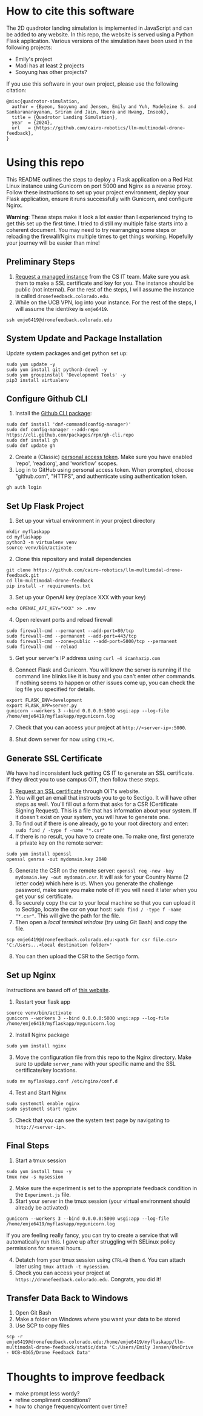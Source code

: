 # How to cite this software
The 2D quadrotor landing simulation is implemented in JavaScript and can be added to any website. In this repo, the website is served using a Python Flask application. Various versions of the simulation have been used in the following projects:
- Emily's project
- Madi has at least 2 projects
- Sooyung has other projects?

If you use this software in your own project, please use the following citation:
```
@misc{quadrotor-simulation,
  author = {Byeon, Sooyung and Jensen, Emily and Yuh, Madeleine S. and Sankaranarayanan, Sriram and Jain, Neera and Hwang, Inseok},
  title = {Quadrotor Landing Simulation},
  year  = {2024},
  url   = {https://github.com/cairo-robotics/llm-multimodal-drone-feedback},
}
```

# Using this repo

This README outlines the steps to deploy a Flask application on a Red Hat Linux instance using Gunicorn on port 5000 and Nginx as a reverse proxy. Follow these instructions to set up your project environment, deploy your Flask application, ensure it runs successfully with Gunicorn, and configure Nginx.

**Warning**: These steps make it look a lot easier than I experienced trying to get this set up the first time. I tried to distill my multiple false starts into a coherent document. You may need to try rearranging some steps or reloading the firewall/Nginx multiple times to get things working. Hopefully your journey will be easier than mine!

## Preliminary Steps
1. [Request a managed instance](https://www.colorado.edu/cs/content/managed-cloud-instance-request) from the CS IT team. Make sure you ask them to make a SSL certificate and key for you. The instance should be public (not internal). For the rest of the steps, I will assume the instance is called `dronefeedback.colorado.edu`.
2. While on the UCB VPN, log into your instance. For the rest of the steps, I will assume the identikey is `emje6419`.
```
ssh emje6419@dronefeedback.colorado.edu
```

## System Update and Package Installation
Update system packages and get python set up:
```
sudo yum update -y
sudo yum install git python3-devel -y
sudo yum groupinstall 'Development Tools' -y
pip3 install virtualenv
```

## Configure Github CLI
1. Install the [Github CLI package](https://github.com/cli/cli/blob/trunk/docs/install_linux.md#fedora-centos-red-hat-enterprise-linux-dnf):
```
sudo dnf install 'dnf-command(config-manager)'
sudo dnf config-manager --add-repo https://cli.github.com/packages/rpm/gh-cli.repo
sudo dnf install gh
sudo dnf update gh
```
2. Create a (Classic) [personal access token](https://docs.github.com/en/authentication/keeping-your-account-and-data-secure/managing-your-personal-access-tokens#creating-a-personal-access-token-classic). Make sure you have enabled 'repo', 'read:org', and 'workflow' scopes.
3. Log in to GitHub using personal access token. When prompted, choose "github.com", "HTTPS", and authenticate using authentication token. 
```
gh auth login
```
## Set Up Flask Project
1. Set up your virtual environment in your project directory
```
mkdir myflaskapp
cd myflaskapp
python3 -m virtualenv venv
source venv/bin/activate
```
2. Clone this repository and install dependencies
```
git clone https://github.com/cairo-robotics/llm-multimodal-drone-feedback.git
cd llm-multimodal-drone-feedback
pip install -r requirements.txt
```
3. Set up your OpenAI key (replace XXX with your key)
```
echo OPENAI_API_KEY="XXX" >> .env
```

4. Open relevant ports and reload firewall
```
sudo firewall-cmd --permanent --add-port=80/tcp
sudo firewall-cmd --permanent --add-port=443/tcp
sudo firewall-cmd --zone=public --add-port=5000/tcp --permanent
sudo firewall-cmd --reload
```

5. Get your server's IP address using `curl -4 icanhazip.com`

6. Connect Flask and Gunicorn. You will know the server is running if the command line blinks like it is busy and you can't enter other commands. If nothing seems to happen or other issues come up, you can check the log file you specified for details.
```
export FLASK_ENV=development
export FLASK_APP=server.py
gunicorn --workers 3 --bind 0.0.0.0:5000 wsgi:app --log-file /home/emje6419/myflaskapp/mygunicorn.log
```
7. Check that you can access your project at `http://<server-ip>:5000`.

8. Shut down server for now using `CTRL+C`.

## Generate SSL Certificate
We have had inconsistent luck getting CS IT to generate an SSL certificate. If they direct you to use campus OIT, then follow these steps.

1. [Request an SSL certificate](https://oit.colorado.edu/services/web-content-applications/ssl-certificates) through OIT's website.
2. You will get an email that instructs you to go to Sectigo. It will have other steps as well. You'll fill out a form that asks for a CSR (Certificate Signing Request). This is a file that has information about your system. If it doesn't exist on your system, you will have to generate one.
3. To find out if there is one already, go to your root directory and enter: `sudo find / -type f -name "*.csr"`
4. If there is no result, you have to create one. To make one, first generate a private key on the remote server:
```
sudo yum install openssl
openssl genrsa -out mydomain.key 2048
```
5. Generate the CSR on the remote server: `openssl req -new -key mydomain.key -out mydomain.csr`. It will ask for your Country Name (2 letter code) which here is `US`. When you generate the challenge password, make sure you make note of it! you will need it later when you get your ssl certificate.
6. To securely copy the csr to your local machine so that you can upload it to Sectigo, locate the csr on your host: `sudo find / -type f -name "*.csr"`. This will give the path for the file.
7. Then open a _local terminal window_ (try using Git Bash) and copy the file.
```
scp emje6419@dronefeedback.colorado.edu:<path for csr file.csr> 'C:/Users...<local destination folder>'
```
8. You can then upload the CSR to the Sectigo form.

## Set up Nginx
Instructions are based off of [this website](https://access.redhat.com/documentation/en-us/red_hat_enterprise_linux/8/html/deploying_different_types_of_servers/setting-up-and-configuring-nginx_deploying-different-types-of-servers).
1. Restart your flask app
```
source venv/bin/activate
gunicorn --workers 3 --bind 0.0.0.0:5000 wsgi:app --log-file /home/emje6419/myflaskapp/mygunicorn.log
```
2. Install Nginx package
```
sudo yum install nginx
```

3. Move the configuration file from this repo to the Nginx directory. Make sure to update `server_name` with your specific name and the SSL certificate/key locations.
```
sudo mv myflaskapp.conf /etc/nginx/conf.d
```

4. Test and Start Nginx
```
sudo systemctl enable nginx
sudo systemctl start nginx
```

5. Check that you can see the system test page by navigating to `http://<server-ip>`.

## Final Steps
1. Start a tmux session
```
sudo yum install tmux -y
tmux new -s mysession
```
2. Make sure the experiment is set to the appropriate feedback condition in the `Experiment.js` file.
3. Start your server in the tmux session (your virtual environment should already be activated)
```
gunicorn --workers 3 --bind 0.0.0.0:5000 wsgi:app --log-file /home/emje6419/myflaskapp/mygunicorn.log
```
If you are feeling really fancy, you can try to create a service that will automatically run this. I gave up after struggling with SELinux policy permissions for several hours.

4. Detatch from your tmux session using `CTRL+B` then `d`. You can attach later using `tmux attach -t mysession`.
5. Check you can access your project at `https://dronefeedback.colorado.edu`. Congrats, you did it!

## Transfer Data Back to Windows
1. Open Git Bash
2. Make a folder on Windows where you want your data to be stored
3. Use SCP to copy files
```
scp -r emje6419@dronefeedback.colorado.edu:/home/emje6419/myflaskapp/llm-multimodal-drone-feedback/static/data 'C:/Users/Emily Jensen/OneDrive - UCB-O365/Drone Feedback Data'
```

# Thoughts to improve feedback
- make prompt less wordy?
- refine compliment conditions?
- how to change frequency/content over time?
